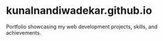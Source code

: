 # kunalnandiwadekar.github.io
Portfolio showcasing my web development projects, skills, and achievements.
